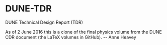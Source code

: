 # DUNE-TDR
DUNE Technical Design Report (TDR)

As of 2 June 2016 this is a clone of the final physics volume from the DUNE CDR document (the LaTeX volumes in GitHub).
-- Anne Heavey
